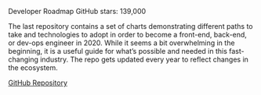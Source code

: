 Developer Roadmap
GitHub stars: 139,000

The last repository contains a set of charts demonstrating different paths to take and technologies to adopt in order to become a front-end, back-end, or dev-ops engineer in 2020. While it seems a bit overwhelming in the beginning, it is a useful guide for what’s possible and needed in this fast-changing industry.
The repo gets updated every year to reflect changes in the ecosystem.

[GitHub Repository](https://github.com/kamranahmedse/developer-roadmap)
